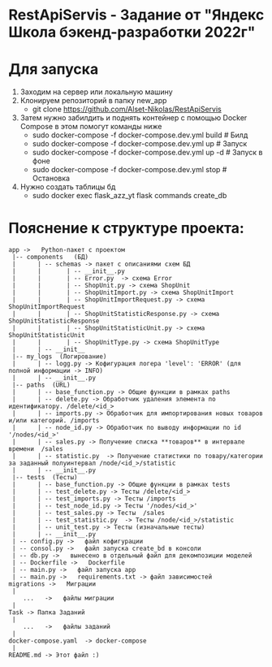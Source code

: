 # RestApiServis - Задание от "Яндекс Школа бэкенд-разработки 2022г"

# Для запуска
1. Заходим на сервер или локальную машину
2. Клонируем репозиторий в папку new_app
   - git clone https://github.com/Alset-Nikolas/RestApiServis
3. Затем нужно забилдить и поднять контейнер с помощью Docker Compose в этом помогут команды ниже
   - sudo docker-compose -f docker-compose.dev.yml build # Билд
   - sudo docker-compose -f docker-compose.dev.yml up # Запуск
   - sudo docker-compose -f docker-compose.dev.yml up -d # Запуск в фоне
   - sudo docker-compose -f docker-compose.dev.yml stop # Остановка
4. Нужно создать таблицы бд
   - sudo docker exec flask_azz_yt flask  commands create_db

# Пояснение к структуре проекта:

    app ->   Python-пакет с проектом
     |-- components   (БД)
     |      | -- schemas -> пакет с описаниями схем БД
     |      |       | -- __init__.py 
     |      |       | -- Error.py  -> схема Error
     |      |       | -- ShopUnit.py -> схема ShopUnit
     |      |       | -- ShopUnitImport.py -> схема ShopUnitImport
     |      |       | -- ShopUnitImportRequest.py -> схема ShopUnitImportRequest
     |      |       | -- ShopUnitStatisticResponse.py -> схема ShopUnitStatisticResponse
     |      |       | -- ShopUnitStatisticUnit.py -> схема ShopUnitStatisticUnit
     |      |       | -- ShopUnitType.py -> схема ShopUnitType
     |      | -- __init__ 
     |-- my_logs  (Логирование)
     |      | -- logg.py -> Кофигурация логера 'level': 'ERROR' (для полной информации -> INFO)
     |      | -- __init__.py
     |-- paths  (URL)
     |      | -- base_function.py -> Общие функции в рамках paths
     |      | -- delete.py -> Обработчик удаления элемента по идентификатору. /delete/<id_>
     |      | -- imports.py -> Обработчик для импортирования новых товаров и/или категорий. /imports
     |      | -- node_id.py -> Обработчик по выводу информации по id '/nodes/<id_>'
     |      | -- sales.py -> Получение списка **товаров** в интервале времени  /sales
     |      | -- statistic.py  -> Получение статистики по товару/категории за заданный полуинтервал /node/<id_>/statistic
     |      | -- __init__.py
     |-- tests  (Тесты)
     |      | -- base_function.py -> Общие функции в рамках tests
     |      | -- test_delete.py -> Тесты /delete/<id_>
     |      | -- test_imports.py -> Тесты /imports
     |      | -- test_node_id.py -> Тесты '/nodes/<id_>'
     |      | -- test_sales.py -> Тесты  /sales
     |      | -- test_statistic.py  -> Тесты /node/<id_>/statistic 
     |      | -- unit_test.py -> Тесты (изначальные тесты)
     |      | -- __init__.py
     | -- config.py ->   файл кофигурации
     | -- consol.py ->   файл запуска create_bd в консоли
     | -- db.py ->   вынесено в отдельный файл для декомпозиции моделей
     | -- Dockerfile ->   Dockerfile
     | -- main.py ->   файл запуска app
     | -- main.py ->   requirements.txt -> файл зависимостей
    migrations ->   Миграции
     |      
        ...   ->   файлы миграции
     |      
    Task -> Папка Заданий
     |      
        ...   ->   файлы заданий
     |   
    docker-compose.yaml  -> docker-compose
     |   
    README.md -> Этот файл :)

